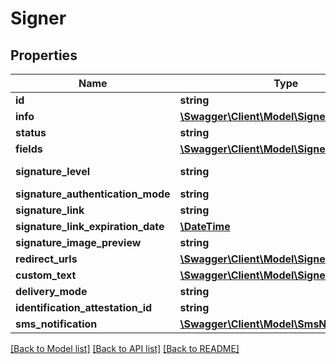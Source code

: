 # Signer

## Properties
Name | Type | Description | Notes
------------ | ------------- | ------------- | -------------
**id** | **string** |  | 
**info** | [**\Swagger\Client\Model\SignerInfo**](SignerInfo.md) |  | 
**status** | **string** |  | 
**fields** | [**\Swagger\Client\Model\SignerFieldsInner[]**](SignerFieldsInner.md) |  | 
**signature_level** | **string** |  | [default to 'electronic_signature']
**signature_authentication_mode** | **string** |  | 
**signature_link** | **string** |  | 
**signature_link_expiration_date** | [**\DateTime**](\DateTime.md) |  | 
**signature_image_preview** | **string** |  | 
**redirect_urls** | [**\Swagger\Client\Model\SignerRedirectUrls**](SignerRedirectUrls.md) |  | 
**custom_text** | [**\Swagger\Client\Model\SignerCustomText**](SignerCustomText.md) |  | 
**delivery_mode** | **string** |  | 
**identification_attestation_id** | **string** |  | 
**sms_notification** | [**\Swagger\Client\Model\SmsNotification**](SmsNotification.md) |  | 

[[Back to Model list]](../../README.md#documentation-for-models) [[Back to API list]](../../README.md#documentation-for-api-endpoints) [[Back to README]](../../README.md)


